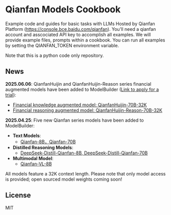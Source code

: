 # Qianfan Models Cookbook

Example code and guides for basic tasks with LLMs Hosted by Qianfan Platform (https://console.bce.baidu.com/qianfan). You'll need a qianfan account and asscociated API key to accomplish all examples. We will provide example files, prompts within a cookbook. You can run all examples by setting the QIANFAN_TOKEN environment variable.

Note that this is a python code only repository.

## News
**2025.06.06**: QianfanHuijin and QianfanHuijin-Reason series financial augmented models have been added to ModelBuilder ([Link to apply for a trial​](https://cloud.baidu.com/survey/qianfanhuijin.html)):
  - [Financial knowledge augmented model: QianfanHuijin-70B-32K](qianfan-llms/qianfan-llms-notebook.ipynb)
  - [Financial reasoning augmented model: QianfanHuijin-Reason-70B-32K](qianfan-llms/qianfan-llms-notebook.ipynb)

**2025.04.25**: Five new Qianfan series models have been added to ModelBuilder:
- **Text Models**: 
  - [Qianfan-8B，Qianfan-70B](qianfan-llms/qianfan-llms-notebook.ipynb)
- **Distilled Reasoning Models**:
  - [DeepSeek-Distill-Qianfan-8B, DeepSeek-Distill-Qianfan-70B](deepseek-distilled-qianfan-llms/DeepSeek-Distilled-Qianfan-LLMs.ipynb)
- **Multimodal Model**: 
  - [Qianfan-VL-8B](qianfan-vl/qianfan_vl_example.ipynb)
    
All models feature a 32K context length. Please note that only model access is provided; open sourced model weights coming soon!

## License
MIT
